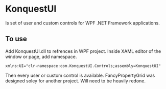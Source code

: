 # KonquestUI
Is set of user and custom controls for WPF .NET Framework applications. 

## To use 
Add KonquestUI.dll to refrences in WPF project. 
Inside XAML editor of the window or page, add namespace.

`
xmlns:UI="clr-namespace:com.KonquestUI.Controls;assembly=KonquestUI"
`

Then every user or custom control is available.
FancyPropertyGrid was designed soley for another project. Will need to be heavily redone. 
